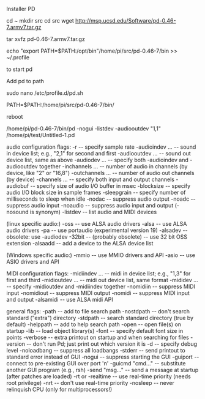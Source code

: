 Installer PD

cd ~
mkdir src
cd src
wget http://msp.ucsd.edu/Software/pd-0.46-7.armv7.tar.gz

tar xvfz pd-0.46-7.armv7.tar.gz

<!-- symlink pd
.
ln -s /home/pi/src/pd-0.46-7/bin/pd /usr/bin/pd
ln -s /home/pi/src/pd-0.46-7/bin/pd-watchdog /usr/bin/pd-watchdog
-->


echo "export PATH=\$PATH:/opt/bin"/home/pi/src/pd-0.46-7/bin >> ~/.profile


to start pd



Add pd to path

sudo nano /etc/profile.d/pd.sh

PATH=$PATH:/home/pi/src/pd-0.46-7/bin/

reboot






/home/pi/pd-0.46-7/bin/pd -nogui -listdev -audiooutdev "1,1" /home/pi/test/Untitled-1.pd








audio configuration flags:
-r <n>           -- specify sample rate
-audioindev ...  -- sound in device list; e.g., "2,1" for second and first
-audiooutdev ... -- sound out device list, same as above
-audiodev ...    -- specify both -audioindev and -audiooutdev together
-inchannels ...  -- number of audio in channels (by device, like "2" or "16,8")
-outchannels ... -- number of audio out channels (by device)
-channels ...    -- specify both input and output channels
-audiobuf <n>    -- specify size of audio I/O buffer in msec
-blocksize <n>   -- specify audio I/O block size in sample frames
-sleepgrain <n>  -- specify number of milliseconds to sleep when idle
-nodac           -- suppress audio output
-noadc           -- suppress audio input
-noaudio         -- suppress audio input and output (-nosound is synonym)
-listdev         -- list audio and MIDI devices

(linux specific audio:)
-oss            -- use ALSA audio drivers
-alsa           -- use ALSA audio drivers
-pa             -- use portaudio (experimental version 19)
-alsadev <n>    -- obsolete: use -audiodev
-32bit          -- (probably obsolete) -- use 32 bit OSS extension
-alsaadd <dev>  -- add a device to the ALSA device list

(Windows specific audio:)
-mmio           -- use MMIO drivers and API
-asio           -- use ASIO drivers and API

MIDI configuration flags:
-midiindev ...   -- midi in device list; e.g., "1,3" for first and third
-midioutdev ...  -- midi out device list, same format
-mididev ...     -- specify -midioutdev and -midiindev together
-nomidiin        -- suppress MIDI input
-nomidiout       -- suppress MIDI output
-nomidi          -- suppress MIDI input and output
-alsamidi        -- use ALSA midi API

general flags:
-path <path>     -- add to file search path
-nostdpath       -- don't search standard ("extra") directory
-stdpath         -- search standard directory (true by default)
-helppath <path> -- add to help search path
-open <file>     -- open file(s) on startup
-lib <file>      -- load object library(s)
-font <n>        -- specify default font size in points
-verbose         -- extra printout on startup and when searching for files
-version         -- don't run Pd; just print out which version it is
-d <n>           -- specify debug level
-noloadbang      -- suppress all loadbangs
-stderr          -- send printout to standard error instead of GUI
-nogui           -- suppress starting the GUI
-guiport <n>     -- connect to pre-existing GUI over port 'n'
-guicmd "cmd..." -- substitute another GUI program (e.g., rsh)
-send "msg..."   -- send a message at startup (after patches are loaded)
-rt or -realtime -- use real-time priority (needs root privilege)
-nrt             -- don't use real-time priority
-nosleep         -- never relinquish CPU (only for multiprocessors!)
